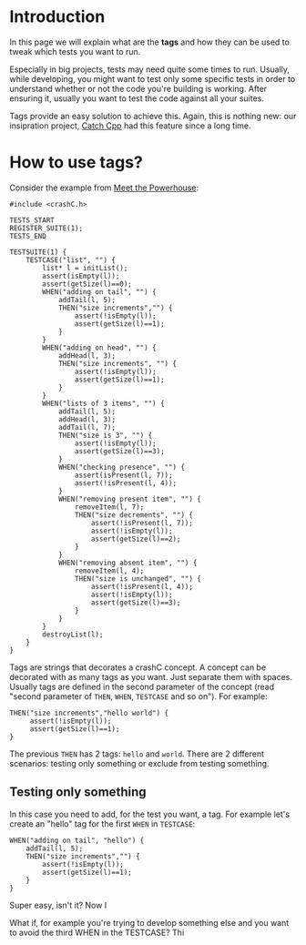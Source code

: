 Introduction
============

In this page we will explain what are the **tags** and how they can be used to tweak which tests you want to run.

Especially in big projects, tests may need quite some times to run. Usually, while developing, you might want to test only some specific tests
in order to understand whether or not the code you're building is working. After ensuring it, usually you want to test the code against all
your suites. 

Tags provide an easy solution to achieve this. Again, this is nothing new: our insipration project, [Catch Cpp](https://github.com/philsquared/Catch) had this
feature since a long time.

How to use tags?
================

Consider the example from [Meet the Powerhouse]():

```
#include <crashC.h>

TESTS_START
REGISTER_SUITE(1);
TESTS_END

TESTSUITE(1) {
    TESTCASE("list", "") {
        list* l = initList();
        assert(isEmpty(l));
        assert(getSize(l)==0);
        WHEN("adding on tail", "") {
            addTail(l, 5);
            THEN("size increments","") {
                assert(!isEmpty(l));
                assert(getSize(l)==1);
            }
        }
        WHEN("adding on head", "") {
            addHead(l, 3);
            THEN("size increments", "") {
                assert(!isEmpty(l));
                assert(getSize(l)==1);
            }
        }
        WHEN("lists of 3 items", "") {
            addTail(l, 5);
            addHead(l, 3);
            addTail(l, 7);
            THEN("size is 3", "") {
                assert(!isEmpty(l));
                assert(getSize(l)==3);    
            }
            WHEN("checking presence", "") {
                assert(isPresent(l, 7));
                assert(!isPresent(l, 4));
            }  
            WHEN("removing present item", "") {
                removeItem(l, 7);
                THEN("size decrements", "") {
                    assert(!isPresent(l, 7));
                    assert(!isEmpty(l));
                    assert(getSize(l)==2);
                }
            }
            WHEN("removing absent item", "") {
                removeItem(l, 4);
                THEN("size is unchanged", "") {
                    assert(!isPresent(l, 4));
                    assert(!isEmpty(l));
                    assert(getSize(l)==3);
                }
            }
        }
        destroyList(l);
    }
}
```

Tags are strings that decorates a crashC concept. A concept can be decorated with as many tags as you want. Just separate them with spaces.
Usually tags are defined in the second parameter of the concept (read "second parameter of `THEN`, `WHEN`, `TESTCASE` and so on"). For example:

```
THEN("size increments","hello world") {
     assert(!isEmpty(l));
     assert(getSize(l)==1);
}
```

The previous `THEN` has 2 tags: `hello` and `world`.
There are 2 different scenarios: testing only something or exclude from testing something.

Testing only something
----------------------

 In this case you need to add, for the test you want, a tag. For example let's create an "hello" tag for the first `WHEN` in `TESTCASE`:
 
    WHEN("adding on tail", "hello") {
        addTail(l, 5);
        THEN("size increments","") {
            assert(!isEmpty(l));
            assert(getSize(l)==1);
        }
    }
 
 Super easy, isn't it? Now l
 
 

What if, for example you're trying to develop something else and you want to avoid the third WHEN in the TESTCASE? Thi

